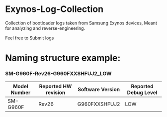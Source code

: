 # Exynos-Log-Collection
Collection of bootloader logs taken from Samsung Exynos devices, Meant for analyzing and reverse-engineering.

Feel free to Submit logs

# Naming structure example:
### SM-G960F-Rev26-G960FXXSHFUJ2_LOW
| Model Number  | Reported HW revision | Software Version | Reported Debug Level |
| ------------- | ------------- | ------------- | ------------- |
| SM-G960F | Rev26 | G960FXXSHFUJ2 | LOW |
